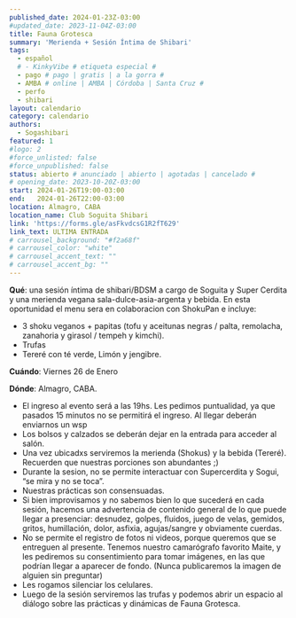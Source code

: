 ```yaml
---
published_date: 2024-01-23Z-03:00
#updated_date: 2023-11-04Z-03:00
title: Fauna Grotesca
summary: 'Merienda + Sesión Íntima de Shibari'
tags:
  - español
  # - KinkyVibe # etiqueta especial #
  - pago # pago | gratis | a la gorra #
  - AMBA # online | AMBA | Córdoba | Santa Cruz #
  - perfo
  - shibari
layout: calendario
category: calendario
authors:
  - Sogashibari
featured: 1
#logo: 2
#force_unlisted: false
#force_unpublished: false
status: abierto # anunciado | abierto | agotadas | cancelado #
# opening_date: 2023-10-20Z-03:00
start: 2024-01-26T19:00-03:00
end:   2024-01-26T22:00-03:00
location: Almagro, CABA
location_name: Club Soguita Shibari
link: 'https://forms.gle/asFkvdcsG1R2fT629'
link_text: ULTIMA ENTRADA
# carrousel_background: "#f2a68f"
# carrousel_color: "white"
# carrousel_accent_text: ""
# carrousel_accent_bg: ""
---
```

**Qué**: una sesión íntima de shibari/BDSM a cargo de Soguita y Super Cerdita y una merienda vegana sala-dulce-asia-argenta y bebida. En esta oportunidad el menu sera en colaboracion con ShokuPan e incluye:

- 3 shoku veganos + papitas (tofu y aceitunas negras / palta, remolacha, zanahoria y girasol / tempeh y kimchi).
- Trufas
- Tereré con té verde, Limón y jengibre.

**Cuándo**: Viernes 26 de Enero

**Dónde**: Almagro, CABA.

- El ingreso al evento será a las 19hs. Les pedimos puntualidad, ya que pasados 15 minutos no se permitirá el ingreso. Al llegar deberán enviarnos un wsp
- Los bolsos y calzados se deberán dejar en la entrada para acceder al salón.
- Una vez ubicadxs serviremos la merienda (Shokus) y la bebida (Tereré). Recuerden que nuestras porciones son abundantes ;)
- Durante la sesion, no se permite interactuar con Supercerdita y Sogui, “se mira y no se toca”.
- Nuestras prácticas son consensuadas. 
- Si bien improvisamos y no sabemos bien lo que sucederá en cada sesión, hacemos una advertencia de contenido general de lo que puede llegar a presenciar: desnudez, golpes, fluidos, juego de velas, gemidos, gritos, humillación, dolor, asfixia, agujas/sangre y obviamente cuerdas.
- No se permite el registro de fotos ni videos, porque queremos que se entreguen al presente. Tenemos nuestro camarógrafo favorito Maite, y les pediremos su consentimiento para tomar imágenes, en las que podrían llegar a aparecer de fondo. (Nunca publicaremos la imagen de alguien sin preguntar)
- Les rogamos silenciar los celulares.
- Luego de la sesión serviremos las trufas y podemos abrir un espacio al diálogo sobre las prácticas y dinámicas de Fauna Grotesca.
